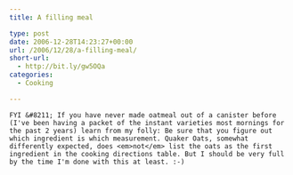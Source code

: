 ```yaml
---
title: A filling meal

type: post
date: 2006-12-28T14:23:27+00:00
url: /2006/12/28/a-filling-meal/
short-url:
  - http://bit.ly/gw5OQa
categories:
  - Cooking

---
```

<div class='microid-mailto+http:sha1:5d6cb039e8f3493f4d3c102f3d958f047a9db940'>
  
    FYI &#8211; If you have never made oatmeal out of a canister before (I've been having a packet of the instant varieties most mornings for the past 2 years) learn from my folly: Be sure that you figure out which ingredient is which measurement. Quaker Oats, somewhat differently expected, does <em>not</em> list the oats as the first ingredient in the cooking directions table. But I should be very full by the time I'm done with this at least. :-)
  

